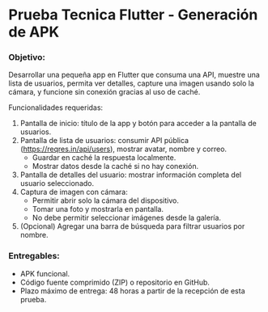 # Prueba Tecnica Flutter - Generación de APK

### Objetivo:
Desarrollar una pequeña app en Flutter que consuma una API, muestre una lista de usuarios, permita ver detalles, capture una imagen usando solo la cámara, y funcione sin conexión gracias al uso de caché.

Funcionalidades requeridas:
1. Pantalla de inicio: título de la app y botón para acceder a la pantalla de usuarios.
2. Pantalla de lista de usuarios: consumir API pública (https://reqres.in/api/users), mostrar avatar, nombre y correo.
    - Guardar en caché la respuesta localmente.
    - Mostrar datos desde la caché si no hay conexión.
3. Pantalla de detalles del usuario: mostrar información completa del usuario seleccionado.
4. Captura de imagen con cámara:
    - Permitir abrir solo la cámara del dispositivo.
    - Tomar una foto y mostrarla en pantalla.
    - No debe permitir seleccionar imágenes desde la galería.
5. (Opcional) Agregar una barra de búsqueda para filtrar usuarios por nombre.

### Entregables:
- APK funcional.
- Código fuente comprimido (ZIP) o repositorio en GitHub.
- Plazo máximo de entrega: 48 horas a partir de la recepción de esta prueba.
